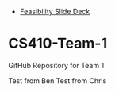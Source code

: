 * [Feasibility Slide Deck](https://docs.google.com/presentation/d/1pceJ6qZe2GA25JpFBzFsO0n88fD4_5eWlGTVOZellW0/edit?usp=sharing)

# CS410-Team-1
GitHub Repository for Team 1

Test from Ben 
Test from Chris
